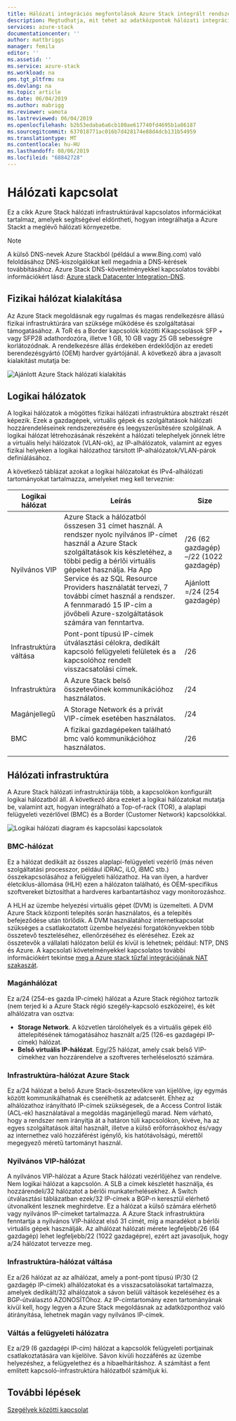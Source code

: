 ```yaml
---
title: Hálózati integrációs megfontolások Azure Stack integrált rendszerek esetében | Microsoft Docs
description: Megtudhatja, mit tehet az adatközpontok hálózati integrációjának tervezéséhez több csomópontos Azure Stack használatával.
services: azure-stack
documentationcenter: ''
author: mattbriggs
manager: femila
editor: ''
ms.assetid: ''
ms.service: azure-stack
ms.workload: na
pms.tgt_pltfrm: na
ms.devlang: na
ms.topic: article
ms.date: 06/04/2019
ms.author: mabrigg
ms.reviewer: wamota
ms.lastreviewed: 06/04/2019
ms.openlocfilehash: b2b53edaba6a6cb180ae617740fd4695b1a86187
ms.sourcegitcommit: 637018771ac016b7d428174e88d4dcb131b54959
ms.translationtype: MT
ms.contentlocale: hu-HU
ms.lasthandoff: 08/06/2019
ms.locfileid: "68842728"
---
```

# <a name="network-connectivity"></a>Hálózati kapcsolat
Ez a cikk Azure Stack hálózati infrastruktúrával kapcsolatos információkat tartalmaz, amelyek segítségével eldöntheti, hogyan integrálhatja a Azure Stackt a meglévő hálózati környezetbe. 

> [!NOTE]
> A külső DNS-nevek Azure Stackból (például a www\.Bing.com) való feloldásához DNS-kiszolgálókat kell megadnia a DNS-kérések továbbításához. Azure Stack DNS-követelményekkel kapcsolatos további információkért lásd: [Azure stack Datacenter Integration-DNS](azure-stack-integrate-dns.md).

## <a name="physical-network-design"></a>Fizikai hálózat kialakítása
Az Azure Stack megoldásnak egy rugalmas és magas rendelkezésre állású fizikai infrastruktúrára van szüksége működése és szolgáltatásai támogatásához. A ToR és a Border kapcsolók közötti Kikapcsolások SFP + vagy SFP28 adathordozóra, illetve 1 GB, 10 GB vagy 25 GB sebességre korlátozódnak. A rendelkezésre állás érdekében érdeklődjön az eredeti berendezésgyártó (OEM) hardver gyártójánál. A következő ábra a javasolt kialakítást mutatja be:

![Ajánlott Azure Stack hálózati kialakítás](media/azure-stack-network/recommended-design.png)


## <a name="logical-networks"></a>Logikai hálózatok
A logikai hálózatok a mögöttes fizikai hálózati infrastruktúra absztrakt részét képezik. Ezek a gazdagépek, virtuális gépek és szolgáltatások hálózati hozzárendeléseinek rendszerezésére és leegyszerűsítésére szolgálnak. A logikai hálózat létrehozásának részeként a hálózati telephelyek jönnek létre a virtuális helyi hálózatok (VLAN-ok), az IP-alhálózatok, valamint az egyes fizikai helyeken a logikai hálózathoz társított IP-alhálózatok/VLAN-párok definiálásához.

A következő táblázat azokat a logikai hálózatokat és IPv4-alhálózati tartományokat tartalmazza, amelyeket meg kell terveznie:

| Logikai hálózat | Leírás | Size | 
| -------- | ------------- | ------------ | 
| Nyilvános VIP | Azure Stack a hálózatból összesen 31 címet használ. A rendszer nyolc nyilvános IP-címet használ a Azure Stack szolgáltatások kis készletéhez, a többi pedig a bérlői virtuális gépeket használja. Ha App Service és az SQL Resource Providers használatát tervezi, 7 további címet használ a rendszer. A fennmaradó 15 IP-cím a jövőbeli Azure-szolgáltatások számára van fenntartva. | /26 (62 gazdagép) –/22 (1022 gazdagép)<br><br>Ajánlott =/24 (254 gazdagép) | 
| Infrastruktúra váltása | Pont-pont típusú IP-címek útválasztási célokra, dedikált kapcsoló felügyeleti felületek és a kapcsolóhoz rendelt visszacsatolási címek. | /26 | 
| Infrastruktúra | A Azure Stack belső összetevőinek kommunikációhoz használatos. | /24 |
| Magánjellegű | A Storage Network és a privát VIP-címek esetében használatos. | /24 | 
| BMC | A fizikai gazdagépeken található bmc való kommunikációhoz használatos. | /26 | 
| | | |

## <a name="network-infrastructure"></a>Hálózati infrastruktúra
A Azure Stack hálózati infrastruktúrája több, a kapcsolókon konfigurált logikai hálózatból áll. A következő ábra ezeket a logikai hálózatokat mutatja be, valamint azt, hogyan integrálható a Top-of-rack (TOR), a alaplapi felügyeleti vezérlővel (BMC) és a Border (Customer Network) kapcsolókkal.

![Logikai hálózati diagram és kapcsolási kapcsolatok](media/azure-stack-network/NetworkDiagram.png)

### <a name="bmc-network"></a>BMC-hálózat
Ez a hálózat dedikált az összes alaplapi-felügyeleti vezérlő (más néven szolgáltatási processzor, például iDRAC, iLO, iBMC stb.) összekapcsolásához a felügyeleti hálózathoz. Ha van ilyen, a hardver életciklus-állomása (HLH) ezen a hálózaton található, és OEM-specifikus szoftvereket biztosíthat a hardveres karbantartáshoz vagy monitorozáshoz. 

A HLH az üzembe helyezési virtuális gépet (DVM) is üzemelteti. A DVM Azure Stack központi telepítés során használatos, és a telepítés befejeződése után törlődik. A DVM használatához internetkapcsolat szükséges a csatlakoztatott üzembe helyezési forgatókönyvekben több összetevő teszteléséhez, ellenőrzéséhez és eléréséhez. Ezek az összetevők a vállalati hálózaton belül és kívül is lehetnek; például: NTP, DNS és Azure. A kapcsolati követelményekkel kapcsolatos további információkért tekintse [meg a Azure stack tűzfal integrációjának NAT szakaszát](azure-stack-firewall.md#network-address-translation). 

### <a name="private-network"></a>Magánhálózat
Ez a/24 (254-es gazda IP-címek) hálózat a Azure Stack régióhoz tartozik (nem terjed ki a Azure Stack régió szegély-kapcsoló eszközeire), és két alhálózatra van osztva:

- **Storage Network**. A közvetlen tárolóhelyek és a virtuális gépek élő áttelepítésének támogatásához használt a/25 (126-es gazdagépi IP-címek) hálózat. 
- **Belső virtuális IP-hálózat**. Egy/25 hálózat, amely csak belső VIP-címekhez van hozzárendelve a szoftveres terheléselosztó számára.

### <a name="azure-stack-infrastructure-network"></a>Infrastruktúra-hálózat Azure Stack
Ez a/24 hálózat a belső Azure Stack-összetevőkre van kijelölve, így egymás között kommunikálhatnak és cserélhetik az adatcserét. Ehhez az alhálózathoz irányítható IP-címek szükségesek, de a Access Control listák (ACL-ek) használatával a megoldás magánjellegű marad. Nem várható, hogy a rendszer nem irányítja át a határon túli kapcsolókon, kivéve, ha az egyes szolgáltatások által használt, illetve a külső erőforrásokhoz és/vagy az internethez való hozzáférést igénylő, kis hatótávolságú, mérettől megegyező méretű tartományt használ. 

### <a name="public-vip-network"></a>Nyilvános VIP-hálózat
A nyilvános VIP-hálózat a Azure Stack hálózati vezérlőjéhez van rendelve. Nem logikai hálózat a kapcsolón. A SLB a címek készletét használja, és hozzárendeli/32 hálózatot a bérlői munkaterhelésekhez. A Switch útválasztási táblázatban ezek/32 IP-címek a BGP-n keresztül elérhető útvonalként lesznek meghirdetve. Ez a hálózat a külső számára elérhető vagy nyilvános IP-címeket tartalmazza. A Azure Stack infrastruktúra fenntartja a nyilvános VIP-hálózat első 31 címét, míg a maradékot a bérlői virtuális gépek használják. Az alhálózat hálózati mérete legfeljebb/26 (64 gazdagép) lehet legfeljebb/22 (1022 gazdagépre), ezért azt javasoljuk, hogy a/24 hálózatot tervezze meg.

### <a name="switch-infrastructure-network"></a>Infrastruktúra-hálózat váltása
Ez a/26 hálózat az az alhálózat, amely a pont-pont típusú IP/30 (2 gazdagép IP-címek) alhálózatokat és a visszacsatolásokat tartalmazza, amelyek dedikált/32 alhálózatok a sávon belüli váltások kezeléséhez és a BGP-útválasztó AZONOSÍTÓhoz. Az IP-címtartomány ezen tartományának kívül kell, hogy legyen a Azure Stack megoldásnak az adatközponthoz való átirányítása, lehetnek magán vagy nyilvános IP-címek.

### <a name="switch-management-network"></a>Váltás a felügyeleti hálózatra
Ez a/29 (6 gazdagépi IP-cím) hálózat a kapcsolók felügyeleti portjainak csatlakoztatására van kijelölve. Sávon kívüli hozzáférés az üzembe helyezéshez, a felügyelethez és a hibaelhárításhoz. A számítást a fent említett kapcsoló-infrastruktúra hálózatból számítjuk ki.




## <a name="next-steps"></a>További lépések
[Szegélyek közötti kapcsolat](azure-stack-border-connectivity.md)

